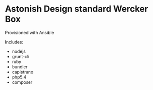 # Astonish Design standard Wercker Box
Provisioned with Ansible

Includes:
- nodejs
- grunt-cli
- ruby
- bundler
- capistrano
- php5.4
- composer
